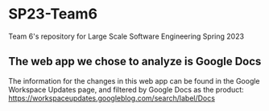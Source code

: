 # SP23-Team6
Team 6's repository for Large Scale Software Engineering Spring 2023

## The web app we chose to analyze is Google Docs
The information for the changes in this web app can be found in the Google Workspace Updates page, and filtered by Google Docs as the product: https://workspaceupdates.googleblog.com/search/label/Docs
